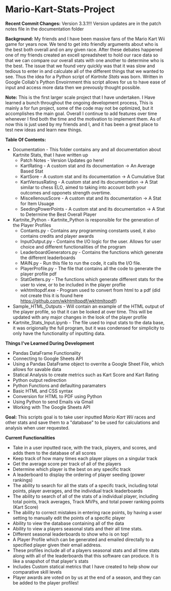 # Mario-Kart-Stats-Project

**Recent Commit Changes:** Version 3.3.1!!! Version updates are in the patch notes file in the documentation folder

**Background:** My friends and I have been massive fans of the Mario Kart Wii game for years now. We tend to get into friendly arguments about who is the best both overall and on any given race. After these debates happened one of my friends created an excell spreadsheet to hold our race data so that we can compare our overall stats with one another to determine who is the best. The issue that we found very quickly was that it was slow and tedious to enter in and calculate all of the different things that we wanted to see. Thus the idea for a Python script of *Kartnite Stats* was born. Written in Google Collab's Python Envoirnment this script allows for us to have ease of input and access more data then we prevously thought possible. 

**Note:** This is the first larger scale project that I have undertaken. I Have learned a bunch throughout the ongoing development process, This is mainly a for fun project, some of the code may not be optimized, but it accomplishes the main goal. Overall I continue to add features over time whenever I find both the time and the motivation to implement them. As of now this is just used by my friends and I, and it has been a great place to test new ideas and learn new things.

**Table Of Contents:**
  - Documentation - This folder contains any and all documentation about Kartnite Stats, that I have written up
    - Patch Notes - Version Updates go here!
    - KartRating - A custom stat and its documentation -> An Average Based Stat
    - KartSore - A custom stat and its documentation -> A Cumulative Stat
    - KartVersusRating - A custom stat and its documentation -> A Stat similar to chess ELO, aimed to taking into account both your outcomes and opponets strength overtime.
    - MiscellenousScore - A custom stat and its documentation -> A Stat for Item Usuage
    - SeedingPowerPoints - A custom stat and its documentation  -> A Stat to Determine the Best Overall Player
  - Kartnite_Python - Kartnite_Python is responsible for the generation of the Player Profiles
    - Contants.py - Contains any programming constants used, it also contains credits and player awards
    - InputOutput.py - Contains the I/O logic for the user. Allows for user choice and different functionalities of the program
    - LeaderboardGenerators.py - Contains the functions which generate the different leaderboards
    - MAIN.py - Run this file to run the code, it calls the I/O file.
    - PlayerProfile.py - The file that contains all the code to generate the player profile pdf
    - StatGetters.py - The functions which generate different stats for the user to view, or to be included in the player proflie
    - wkhtmltopdf.exe - Program used to convert from html to a pdf (did not create this it is found here https://github.com/wkhtmltopdf/wkhtmltopdf)
  - Sample_HTML_Outputs - Will contain an example of the HTML output of the player profile, so that it can be looked at over time. This will be updated with any major changes in the look of the player profile
  - Kartnite_Stats_Input.ipynb - The file used to input stats to the data base, it was origionally the full program, but it was condensed for simplicity to only have the functionality of inputting data.



**Things I've Learned During Development**
* Pandas DataFrame Functionality
* Connecting to Google Sheets API
* Using a Pandas DataFrame object to overrite a Google Sheet File, which allows for savable data
* Statical Analysis to create metrics such as Kart Score and Kart Rating
* Python output redirection
* Python Functions and defaulting paramaters
* Basic HTML and CSS syntax
* Conversion for HTML to PDF using Python
* Using Python to send Emails via Gmail
* Working with The Google Sheets API

**Goal:** This scripts goal is to take user inputted *Mario Kart Wii* races and other stats and save them to a "database" to be used for calculations and analysis when user requested. 

**Current Functionalities**
*   Take in a user inputted race, with the track, players, and scores, and adds them to the database of all scores
*   Keep track of how many times each player playes on a singular track
* Get the average score per track of all of the players
* Determine which player is the best on any specific track
* A leaderboard to display the ordering of player seeding (power rankings)
* The ability to search for all the stats of a specifc track, including total points, player averages, and the individual track leaderboards
* The ability to search of all of the stats of a individual player, including total points, track averages, Track MVPs, and total power ranking points (Kart Score)
* The ability to correct mistakes in entering race points, by having a user setting to manually edit the points of a specific player
* Ability to view the database containing all of the data
* Ability to view a players seasonal stats and their all time stats. 
* Different seasonal leaderboards to show who is on top! 
* A Player Profile which can be generated and emailed directally to a specified player given their email address.
* These profiles include all of a players seasonal stats and all time stats along with all of the leaderboards that this software can produce. It is like a snapshot of that player's stats
* Includes Custom statical metrics that I have created to help show our comparative skill levels
* Player awards are voted on by us at the end of a season, and they can be added to the player profiles!




